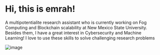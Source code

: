 # Hi, this is emrah!
A multipotentialite research assistant who is currently working on Fog Computing and Blockchain scalability at New Mexico State University. Besides them, I have a great interest in Cybersecurity and Machine Learning! I love to use these skills to solve challenging research problems


![image](https://media.giphy.com/media/4TtTVTmBoXp8txRU0C/giphy.gif)
